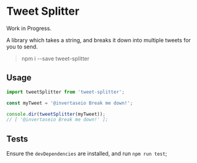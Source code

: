 # Tweet Splitter

Work in Progress.

A library which takes a string, and breaks it down into multiple tweets for you to send.

> npm i --save tweet-splitter

## Usage

```javascript
import tweetSplitter from 'tweet-splitter';

const myTweet = '@invertaseio Break me down!';

console.dir(tweetSplitter(myTweet));
// [ '@invertaseio Break me down!' ];
```

## Tests

Ensure the `devDependencies` are installed, and run `npm run test`;